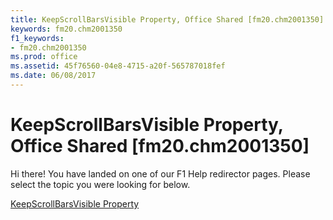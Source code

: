 ```yaml
---
title: KeepScrollBarsVisible Property, Office Shared [fm20.chm2001350]
keywords: fm20.chm2001350
f1_keywords:
- fm20.chm2001350
ms.prod: office
ms.assetid: 45f76560-04e8-4715-a20f-565787018fef
ms.date: 06/08/2017
---
```



# KeepScrollBarsVisible Property, Office Shared [fm20.chm2001350]

Hi there! You have landed on one of our F1 Help redirector pages. Please select the topic you were looking for below.

[KeepScrollBarsVisible Property](http://msdn.microsoft.com/library/e138df9f-5a8f-efcb-48db-9c8d22a7951f%28Office.15%29.aspx)


